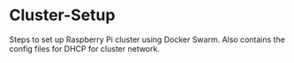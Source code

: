 # Cluster-Setup
Steps to set up Raspberry Pi cluster using Docker Swarm. Also contains the config files for DHCP for cluster network.
